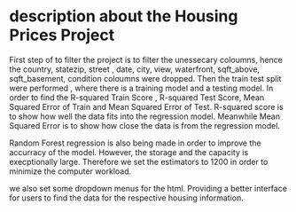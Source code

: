 # description about the Housing Prices Project

First step of to filter the project is to filter the unessecary coloumns, hence the  country, statezip, street , date, city, view, waterfront, sqft_above, sqft_basement, 
condition coloumns were dropped. 
Then the train test split were performed , where there is a training model and a testing model. In order to find the R-squared Train Score , R-squared Test Score, Mean Squared Error of Train and Mean Squared Error of Test. R-squared score is to show how well the data fits into the regression model. Meanwhile Mean Squared Error is to show how close the data is from the regression model.

Random Forest regression is also being made in order to improve the accurracy of the model. However, the storage and the capacity is execptionally large. Therefore we set the estimators to 1200 in order to minimize the computer workload.

we also set some dropdown menus for the html. Providing a better interface for users to find the data for the respective housing information.

